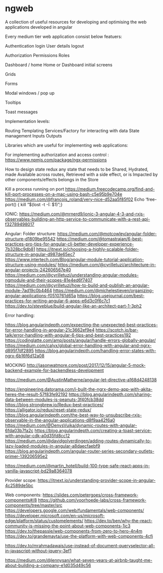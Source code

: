 # ngweb
A collection of useful resources for developing and optimising the web applications developed in angular

Every medium tier web application consist below featuers:

Authentication 
  login
  User details
  logout
  
Authorization
  Permissions
  Roles
  
Dashboard / home
  Home or Dashboard initial screens

Grids

Forms

Modal windows / pop up

Tooltips

Toast messages

Implementation levels:

Routing
Templating
Services/Factory for interacting with data
State management
Inputs
Outputs


Libraries which are useful for implementing web applications:

For implementing authorization and access control : https://www.npmjs.com/package/ngx-permissions

How to design state redux
any state that needs to be Shared, Hydrated, made Available across routes, Retrieved with a side effect, or is Impacted by other components/effects belongs in the Store

Kill a process running on port
https://medium.freecodecamp.org/find-and-kill-port-processes-on-a-mac-using-bash-c5e95b9e704e
https://medium.com/@francois_roland/very-nice-d52aa5f85f02
Echo ‘free-port() { kill “$(lost -t -I: $1)”;}

IONIC: 
https://medium.com/@mrnerd9/ionic-3-angular-4-3-and-rxjs-observables-building-an-http-service-to-communicate-with-a-rest-api-f32789498017

Angular:
Folder structure: 
https://medium.com/@motcowley/angular-folder-structure-d1809be95542
https://medium.com/@tomastrajan/6-best-practices-pro-tips-for-angular-cli-better-developer-experience-7b328bc9db81
https://itnext.io/choosing-a-highly-scalable-folder-structure-in-angular-d987de65ec7
https://www.intertech.com/Blog/angular-module-tutorial-application-structure-using-modules/
https://medium.com/@cyrilletuzi/architecture-in-angular-projects-242606567e40
https://medium.com/@cyrilletuzi/understanding-angular-modules-ngmodule-and-their-scopes-81e4ed6f7407
https://medium.com/@cyrilletuzi/how-to-build-and-publish-an-angular-module-7ad19c0b4464
https://medium.com/@michelestieven/organizing-angular-applications-f0510761d65a
https://blog.usejournal.com/best-practices-for-writing-angular-6-apps-e6d3c0f6c7c1
https://dev.to/steveblue/build-angular-like-an-architect-part-1-3ph2

Error handling:

https://blog.angularindepth.com/expecting-the-unexpected-best-practices-for-error-handling-in-angular-21c3662ef9e4
https://scotch.io/bar-talk/error-handling-with-angular-6-tips-and-best-practices192
https://codinglatte.com/amp/posts/angular/handle-errors-globally-angular/
https://medium.com/calyx/global-error-handling-with-angular-and-ngrx-d895f7df2895
https://blog.angularindepth.com/handling-error-states-with-ngrx-6b16f6d12a08

MOCKING
http://jasonwatmore.com/post/2017/12/15/angular-5-mock-backend-example-for-backendless-development

https://medium.com/@AustinMatherne/angular-let-directive-a168d4248138

https://engineering.datorama.com/i-built-the-ngrx-demo-app-with-akita-heres-the-result-57f83fe92192
https://blog.angularindepth.com/sharing-data-between-modules-is-peanuts-3f40fcb38dd
https://blog.strongbrew.io/Redux-best-practices/
https://alligator.io/redux/reset-state-redux/
https://blog.angularindepth.com/the-best-way-to-unsubscribe-rxjs-observable-in-the-angular-applications-d8f9aa42f6a0
https://medium.com/@DenysVuika/dynamic-routes-with-angular-6fda03b7fa2c
https://blog.angularindepth.com/creating-a-toast-service-with-angular-cdk-a0d35fd8cc12
https://medium.com/@davidgolverdingen/adding-routes-dynamically-to-lazy-loaded-modules-in-angular-a8daecfaebf9
https://blog.angularindepth.com/angular-router-series-secondary-outlets-primer-139206595e2

https://medium.com/@martin_hotell/build-100-type-safe-react-apps-in-vanilla-javascript-bd29a8364078

Provider scope: 
https://itnext.io/understanding-provider-scope-in-angular-4c2589de5bc

Web components: 
https://slides.com/petergoes/cross-framework-components#/8
https://github.com/voorhoede-labs/cross-framework-components/tree/master/src
https://developers.google.com/web/fundamentals/web-components/
https://developer.microsoft.com/en-us/microsoft-edge/platform/status/customelements/
https://dev.to/ben/why-the-react-community-is-missing-the-point-about-web-components-1ic3
https://dev.to/thepassle/web-components-from-zero-to-hero-4n4m
https://dev.to/grandemayta/use-the-platform-with-web-components-4cfi


https://dev.to/mrahmadawais/use-instead-of-document-queryselector-all-in-javascript-without-jquery-3ef1

https://medium.com/@lennysan/what-seven-years-at-airbnb-taught-me-about-building-a-company-e1d035d49c56

